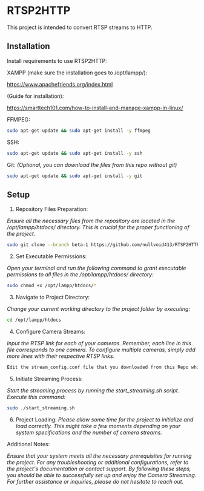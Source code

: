 # RTSP2HTTP
This project is intended to convert RTSP streams to HTTP.






## Installation

Install requirements to use RTSP2HTTP:

XAMPP (make sure the installation goes to /opt/lampp/):

https://www.apachefriends.org/index.html

(Guide for installation):

https://smarttech101.com/how-to-install-and-manage-xampp-in-linux/


FFMPEG:
```bash
sudo apt-get update && sudo apt-get install -y ffmpeg
```

SSH:
```bash
sudo apt-get update && sudo apt-get install -y ssh
```
Git:
*(Optional, you can download the files from this repo without git)*
```bash
sudo apt-get update && sudo apt-get install -y git
```
## Setup

1. Repository Files Preparation:

*Ensure all the necessary files from the repository are located in the /opt/lampp/htdocs/ directory. This is crucial for the proper functioning of the project.*

```bash
sudo git clone --branch beta-1 https://github.com/nullvoid413/RTSP2HTTP /opt/lampp/htdocs/
```

2. Set Executable Permissions:

*Open your terminal and run the following command to grant executable permissions to all files in the /opt/lampp/htdocs/ directory:*
```bash
sudo chmod +x /opt/lampp/htdocs/*
```

3. Navigate to Project Directory:

*Change your current working directory to the project folder by executing:*
```bash
cd /opt/lampp/htdocs
```

4. Configure Camera Streams:

*Input the RTSP link for each of your cameras. Remember, each line in this file corresponds to one camera. To configure multiple cameras, simply add more lines with their respective RTSP links.*
```bash
Edit the stream_config.conf file that you downloaded from this Repo which is located in /opt/lampp/htdocs/ directory. 
```

5. Initiate Streaming Process:

*Start the streaming process by running the start_streaming.sh script. Execute this command:*
```bash
sudo ./start_streaming.sh
```

6. Project Loading:
*Please allow some time for the project to initialize and load correctly. This might take a few moments depending on your system specifications and the number of camera streams.*

Additional Notes:

*Ensure that your system meets all the necessary prerequisites for running the project.
For any troubleshooting or additional configurations, refer to the project's documentation or contact support.
By following these steps, you should be able to successfully set up and enjoy the Camera Streaming.
For further assistance or inquiries, please do not hesitate to reach out.*




